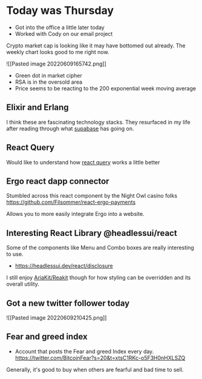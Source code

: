 # Today was Thursday

- Got into the office a little later today
- Worked with Cody on our email project

Crypto market cap is looking like it may have bottomed out already.  The weekly chart looks good to me right now.

![[Pasted image 20220609165742.png]]

- Green dot in market cipher
- RSA is in the oversold area
- Price seems to be reacting to the 200 exponential week moving average

## Elixir and Erlang
I think these are fascinating technology stacks.  They resurfaced in my life after reading through what [supabase](https://supabase.com/docs/guides/hosting/overview) has going on.

## React Query
Would like to understand how [react query](https://react-query.tanstack.com/guides/queries) works a little better

## Ergo react dapp connector
Stumbled across this react component by the Night Owl casino folks
https://github.com/Filsommer/react-ergo-payments

Allows you to more easily integrate Ergo into a website.

## Interesting React Library @headlessui/react
Some of the components like Menu and Combo boxes are really interesting to use.
- https://headlessui.dev/react/disclosure

I still enjoy [AriaKit/Reakit](https://github.com/ariakit/ariakit) though for how styling can be overridden and its overall utility.

## Got a new twitter follower today
![[Pasted image 20220609210425.png]]

## Fear and greed index
- Account that posts the Fear and greed Index every day. https://twitter.com/BitcoinFear?s=20&t=xtsC1RKc-o5F3H0nHXLSZQ

Generally, it's good to buy when others are fearful and bad time to sell.